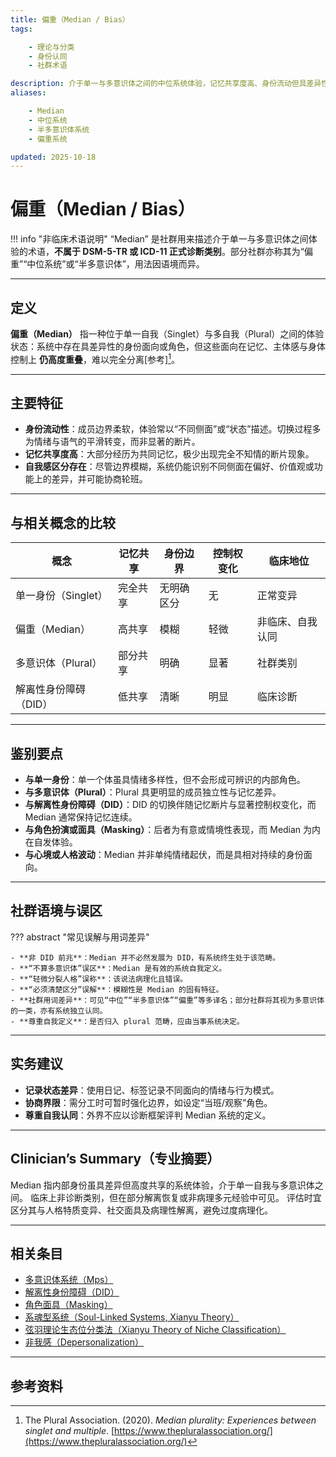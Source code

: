```yaml
---
title: 偏重（Median / Bias）
tags:

    - 理论与分类
    - 身份认同
    - 社群术语

description: 介于单一与多意识体之间的中位系统体验，记忆共享度高、身份流动但具差异性，属非临床社群自我认同类别
aliases:

    - Median
    - 中位系统
    - 半多意识体系统
    - 偏重系统

updated: 2025-10-18
---
```


# 偏重（Median / Bias）

!!! info "非临床术语说明"
    “Median” 是社群用来描述介于单一与多意识体之间体验的术语，**不属于 DSM-5-TR 或 ICD-11 正式诊断类别**。部分社群亦称其为“偏重”“中位系统”或“半多意识体”，用法因语境而异。

---

## 定义

**偏重（Median）** 指一种位于单一自我（Singlet）与多自我（Plural）之间的体验状态：系统中存在具差异性的身份面向或角色，但这些面向在记忆、主体感与身体控制上 **仍高度重叠**，难以完全分离[参考][^偏重-1]。

---

## 主要特征

- **身份流动性**：成员边界柔软，体验常以“不同侧面”或“状态”描述。切换过程多为情绪与语气的平滑转变，而非显著的断片。
- **记忆共享度高**：大部分经历为共同记忆，极少出现完全不知情的断片现象。
- **自我感区分存在**：尽管边界模糊，系统仍能识别不同侧面在偏好、价值观或功能上的差异，并可能协商轮班。

---

## 与相关概念的比较

| 概念 | 记忆共享 | 身份边界 | 控制权变化 | 临床地位 |
|------|-----------|-----------|-------------|-----------|
| 单一身份（Singlet） | 完全共享 | 无明确区分 | 无 | 正常变异 |
| 偏重（Median） | 高共享 | 模糊 | 轻微 | 非临床、自我认同 |
| 多意识体（Plural） | 部分共享 | 明确 | 显著 | 社群类别 |
| 解离性身份障碍（DID） | 低共享 | 清晰 | 明显 | 临床诊断 |

---

## 鉴别要点

- **与单一身份**：单一个体虽具情绪多样性，但不会形成可辨识的内部角色。
- **与多意识体（Plural）**：Plural 具更明显的成员独立性与记忆差异。
- **与解离性身份障碍（DID）**：DID 的切换伴随记忆断片与显著控制权变化，而 Median 通常保持记忆连续。
- **与角色扮演或面具（Masking）**：后者为有意或情境性表现，而 Median 为内在自发体验。
- **与心境或人格波动**：Median 并非单纯情绪起伏，而是具相对持续的身份面向。

---

## 社群语境与误区

??? abstract "常见误解与用词差异"

    - **非 DID 前兆**：Median 并不必然发展为 DID，有系统终生处于该范畴。
    - **“不算多意识体”误区**：Median 是有效的系统自我定义。
    - **“轻微分裂人格”误称**：该说法病理化且错误。
    - **“必须清楚区分”误解**：模糊性是 Median 的固有特征。
    - **社群用词差异**：可见“中位”“半多意识体”“偏重”等多译名；部分社群将其视为多意识体的一类，亦有系统独立认同。
    - **尊重自我定义**：是否归入 plural 范畴，应由当事系统决定。

---

## 实务建议

- **记录状态差异**：使用日记、标签记录不同面向的情绪与行为模式。
- **协商界限**：需分工时可暂时强化边界，如设定“当班/观察”角色。
- **尊重自我认同**：外界不应以诊断框架评判 Median 系统的定义。

---

## Clinician’s Summary（专业摘要）

Median 指内部身份虽具差异但高度共享的系统体验，介于单一自我与多意识体之间。
临床上非诊断类别，但在部分解离恢复或非病理多元经验中可见。
评估时宜区分其与人格特质变异、社交面具及病理性解离，避免过度病理化。

---

## 相关条目

- [多意识体系统（Mps）](Multiple_Personality_System.md)
- [解离性身份障碍（DID）](DID.md)
- [角色面具（Masking）](Masking.md)
- [系魂型系统（Soul-Linked Systems, Xianyu Theory）](Soul-Linked-Systems-Xianyu.md)
- [弦羽理论生态位分类法（Xianyu Theory of Niche Classification）](Xianyu-Theory-Niche-Classification.md)
- [非我感（Depersonalization）](Not-Me-Feeling.md)

---

## 参考资料

[^偏重-1]: The Plural Association. (2020). _Median plurality: Experiences between singlet and multiple_. [https://www.thepluralassociation.org/](https://www.thepluralassociation.org/)
[^偏重-2]: Howell, E. F. (2011). _Understanding and Treating Dissociative Identity Disorder: A Relational Approach_. Routledge.
